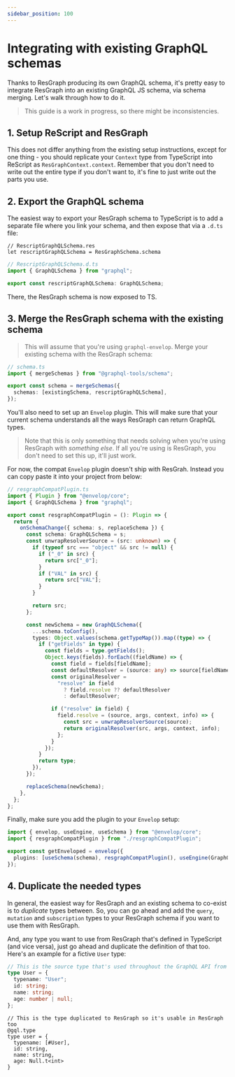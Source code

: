 ```yaml
---
sidebar_position: 100
---
```


# Integrating with existing GraphQL schemas

Thanks to ResGraph producing its own GraphQL schema, it's pretty easy to integrate ResGraph into an existing GraphQL JS schema, via schema merging. Let's walk through how to do it.

> This guide is a work in progress, so there might be inconsistencies.

## 1. Setup ReScript and ResGraph

This does not differ anything from the existing setup instructions, except for one thing - you should replicate your `Context` type from TypeScript into ReScript as `ResGraphContext.context`. Remember that you don't need to write out the entire type if you don't want to, it's fine to just write out the parts you use.

## 2. Export the GraphQL schema

The easiest way to export your ResGraph schema to TypeScript is to add a separate file where you link your schema, and then expose that via a `.d.ts` file:

```rescript
// RescriptGraphQLSchema.res
let rescriptGraphQLSchema = ResGraphSchema.schema
```

```typescript
// RescriptGraphQLSchema.d.ts
import { GraphQLSchema } from "graphql";

export const rescriptGraphQLSchema: GraphQLSchema;
```

There, the ResGraph schema is now exposed to TS.

## 3. Merge the ResGraph schema with the existing schema

> This will assume that you're using `graphql-envelop`.
> Merge your existing schema with the ResGraph schema:

```typescript
// schema.ts
import { mergeSchemas } from "@graphql-tools/schema";

export const schema = mergeSchemas({
  schemas: [existingSchema, rescriptGraphQLSchema],
});
```

You'll also need to set up an `Envelop` plugin. This will make sure that your current schema understands all the ways ResGraph can return GraphQL types.

> Note that this is only something that needs solving when you're using ResGraph with _something else_. If all you're using is ResGraph, you don't need to set this up, it'll just work.

For now, the compat `Envelop` plugin doesn't ship with ResGrah. Instead you can copy paste it into your project from below:

```typescript
// resgraphCompatPlugin.ts
import { Plugin } from "@envelop/core";
import { GraphQLSchema } from "graphql";

export const resgraphCompatPlugin = (): Plugin => {
  return {
    onSchemaChange({ schema: s, replaceSchema }) {
      const schema: GraphQLSchema = s;
      const unwrapResolverSource = (src: unknown) => {
        if (typeof src === "object" && src != null) {
          if ("_0" in src) {
            return src["_0"];
          }
          if ("VAL" in src) {
            return src["VAL"];
          }
        }

        return src;
      };

      const newSchema = new GraphQLSchema({
        ...schema.toConfig(),
        types: Object.values(schema.getTypeMap()).map((type) => {
          if ("getFields" in type) {
            const fields = type.getFields();
            Object.keys(fields).forEach((fieldName) => {
              const field = fields[fieldName];
              const defaultResolver = (source: any) => source[fieldName];
              const originalResolver =
                "resolve" in field
                  ? field.resolve ?? defaultResolver
                  : defaultResolver;

              if ("resolve" in field) {
                field.resolve = (source, args, context, info) => {
                  const src = unwrapResolverSource(source);
                  return originalResolver(src, args, context, info);
                };
              }
            });
          }
          return type;
        }),
      });

      replaceSchema(newSchema);
    },
  };
};
```

Finally, make sure you add the plugin to your `Envelop` setup:

```typescript
import { envelop, useEngine, useSchema } from "@envelop/core";
import { resgraphCompatPlugin } from "./resgraphCompatPlugin";

export const getEnveloped = envelop({
  plugins: [useSchema(schema), resgraphCompatPlugin(), useEngine(GraphQLJs)],
});
```

## 4. Duplicate the needed types

In general, the easiest way for ResGraph and an existing schema to co-exist is to _duplicate_ types between.
So, you can go ahead and add the `query`, `mutation` and `subscription` types to your ResGraph schema if you want to use them with ResGraph.

And, any type you want to use from ResGraph that's defined in TypeScript (and vice versa), just go ahead and duplicate the definition of that too. Here's an example for a fictive `User` type:

```typescript
// This is the source type that's used throughout the GraphQL API from TypeScript
type User = {
  typename: "User";
  id: string;
  name: string;
  age: number | null;
};
```

```rescript
// This is the type duplicated to ResGraph so it's usable in ResGraph too
@gql.type
type user = {
  typename: [#User],
  id: string,
  name: string,
  age: Null.t<int>
}

```
